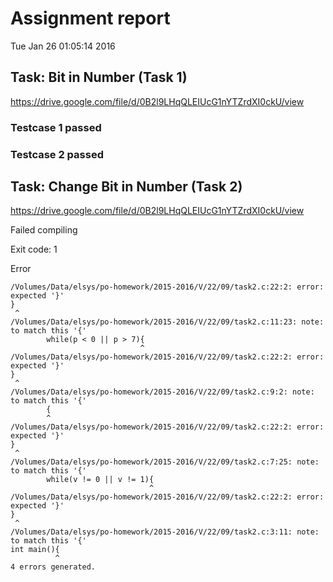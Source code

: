 # Assignment report
Tue Jan 26 01:05:14 2016
## Task: Bit in Number (Task 1)
https://drive.google.com/file/d/0B2l9LHqQLEIUcG1nYTZrdXI0ckU/view

### Testcase 1 passed
### Testcase 2 passed
## Task: Change Bit in Number (Task 2)
https://drive.google.com/file/d/0B2l9LHqQLEIUcG1nYTZrdXI0ckU/view

Failed compiling

Exit code: 1

Error
```
/Volumes/Data/elsys/po-homework/2015-2016/V/22/09/task2.c:22:2: error: expected '}'
}
 ^
/Volumes/Data/elsys/po-homework/2015-2016/V/22/09/task2.c:11:23: note: to match this '{'
        while(p < 0 || p > 7){
                             ^
/Volumes/Data/elsys/po-homework/2015-2016/V/22/09/task2.c:22:2: error: expected '}'
}
 ^
/Volumes/Data/elsys/po-homework/2015-2016/V/22/09/task2.c:9:2: note: to match this '{'
        {
        ^
/Volumes/Data/elsys/po-homework/2015-2016/V/22/09/task2.c:22:2: error: expected '}'
}
 ^
/Volumes/Data/elsys/po-homework/2015-2016/V/22/09/task2.c:7:25: note: to match this '{'
        while(v != 0 || v != 1){
                               ^
/Volumes/Data/elsys/po-homework/2015-2016/V/22/09/task2.c:22:2: error: expected '}'
}
 ^
/Volumes/Data/elsys/po-homework/2015-2016/V/22/09/task2.c:3:11: note: to match this '{'
int main(){
          ^
4 errors generated.

```


